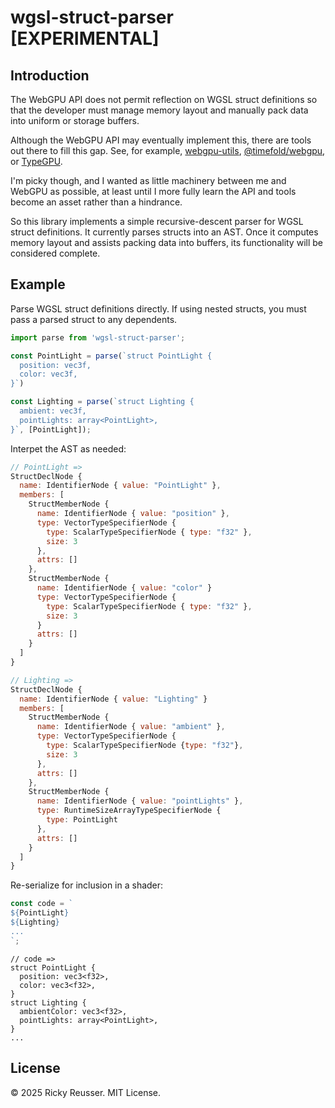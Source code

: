 # wgsl-struct-parser [EXPERIMENTAL]

## Introduction

The WebGPU API does not permit reflection on WGSL struct definitions so that the developer must manage memory layout and manually pack data into uniform or storage buffers.

Although the WebGPU API may eventually implement this, there are tools out there to fill this gap. See, for example, [webgpu-utils](https://github.com/greggman/webgpu-utils), [@timefold/webgpu](https://www.npmjs.com/package/@timefold/webgpu), or [TypeGPU](https://docs.swmansion.com/TypeGPU/).

I'm picky though, and I wanted as little machinery between me and WebGPU as possible, at least until I more fully learn the API and tools become an asset rather than a hindrance.

So this library implements a simple recursive-descent parser for WGSL struct definitions. It currently parses structs into an AST. Once it computes memory layout and assists packing data into buffers, its functionality will be considered complete.

## Example

Parse WGSL struct definitions directly. If using nested structs, you must pass a parsed struct to any dependents.

```js
import parse from 'wgsl-struct-parser';

const PointLight = parse(`struct PointLight {
  position: vec3f,
  color: vec3f,
}`)

const Lighting = parse(`struct Lighting {
  ambient: vec3f,
  pointLights: array<PointLight>,
}`, [PointLight]);
```

Interpet the AST as needed:

```js
// PointLight =>
StructDeclNode {
  name: IdentifierNode { value: "PointLight" },
  members: [
    StructMemberNode {
      name: IdentifierNode { value: "position" },
      type: VectorTypeSpecifierNode {
        type: ScalarTypeSpecifierNode { type: "f32" },
        size: 3
      },
      attrs: []
    },
    StructMemberNode {
      name: IdentifierNode { value: "color" }
      type: VectorTypeSpecifierNode {
        type: ScalarTypeSpecifierNode { type: "f32" },
        size: 3
      }
      attrs: []
    }
  ]
}

// Lighting =>
StructDeclNode {
  name: IdentifierNode { value: "Lighting" }
  members: [
    StructMemberNode {
      name: IdentifierNode { value: "ambient" },
      type: VectorTypeSpecifierNode {
        type: ScalarTypeSpecifierNode {type: "f32"},
        size: 3
      },
      attrs: []
    },
    StructMemberNode {
      name: IdentifierNode { value: "pointLights" },
      type: RuntimeSizeArrayTypeSpecifierNode {
        type: PointLight
      },
      attrs: []
    }
  ]
}
```

Re-serialize for inclusion in a shader:

```js
const code = `
${PointLight}
${Lighting}
...
`;
```

```wgsl
// code =>
struct PointLight {
  position: vec3<f32>,
  color: vec3<f32>,
}
struct Lighting {
  ambientColor: vec3<f32>,
  pointLights: array<PointLight>,
}
...
```

## License

&copy; 2025 Ricky Reusser. MIT License.
